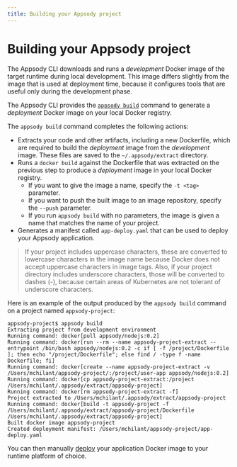 ```yaml
---
title: Building your Appsody project
---
```


# Building your Appsody project

The Appsody CLI downloads and runs a *development* Docker image of the target runtime during local development. This image differs slightly from the image that is used at deployment time, because it configures tools that are useful only during the development phase.

The Appsody CLI provides the [`appsody build`](/docs/cli-commands/#appsody-build) command to generate a *deployment* Docker image on your local Docker registry. 

The `appsody build` command completes the following actions:

- Extracts your code and other artifacts, including a new Dockerfile, which are required to build the *deployment* image from the *development* image. These files are saved to the `~/.appsody/extract` directory.
- Runs a `docker build` against the Dockerfile that was extracted on the previous step to produce a *deployment* image in your local Docker registry. 
  - If you want to give the image a name, specify the `-t <tag>` parameter. 
  - If you want to push the built image to an image repository, specify the `--push` parameter. 
  - If you run `appsody build` with no parameters, the image is given a name that matches the name of your project.
- Generates a manifest called `app-deploy.yaml` that can be used to deploy your Appsody application.

> If your project includes uppercase characters, these are converted to lowercase characters in the image name because Docker does not accept uppercase characters in image tags. Also, if your project directory includes underscore characters, those will be converted to dashes (-), because certain areas of Kubernetes are not tolerant of underscore characters.

Here is an example of the output produced by the `appsody build` command on a project named `appsody-project`:
```
appsody-project$ appsody build
Extracting project from development environment
Running command: docker[pull appsody/nodejs:0.2]
Running command: docker[run --rm --name appsody-project-extract --entrypoint /bin/bash appsody/nodejs:0.2 -c if [ -f /project/Dockerfile ]; then echo "/project/Dockerfile"; else find / -type f -name Dockerfile; fi]
Running command: docker[create --name appsody-project-extract -v /Users/mchilant/appsody-project/:/project/user-app appsody/nodejs:0.2]
Running command: docker[cp appsody-project-extract:/project /Users/mchilant/.appsody/extract/appsody-project]
Running command: docker[rm appsody-project-extract -f]
Project extracted to /Users/mchilant/.appsody/extract/appsody-project
Running command: docker[build -t appsody-project -f /Users/mchilant/.appsody/extract/appsody-project/Dockerfile /Users/mchilant/.appsody/extract/appsody-project]
Built docker image appsody-project
Created deployment manifest: /Users/mchilant/appsody-project/app-deploy.yaml
```

You can then manually [deploy](/docs/using-appsody/deploying) your application Docker image to your runtime platform of choice.